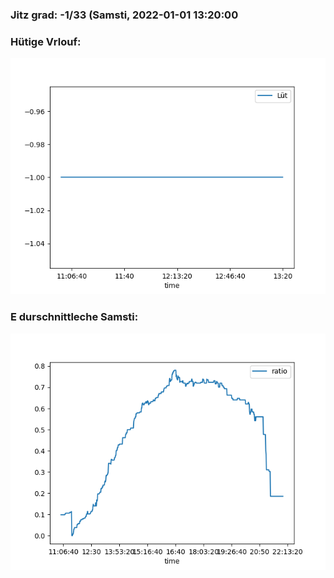 ### Jitz grad: -1/33 (Samsti, 2022-01-01 13:20:00

### Hütige Vrlouf:
![Graph](Today.png)

### E durschnittleche Samsti:
![Graph](Samsti.png)